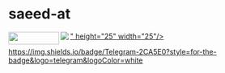 <h1> saeed-at </h1>

<!----[![Hits](https://hits.seeyoufarm.com/api/count/incr/badge.svg?url=https%3A%2F%2Fgithub.com%2Fsaeed-at&count_bg=%2379C83D&title_bg=%23555555&icon=addthis.svg&icon_color=%23E5BABA&title=hits&edge_flat=false)](https://hits.seeyoufarm.com)
[![Gmail](https://img.shields.io/badge/-Gmail-c14438?style=flat&logo=Gmail&logoColor=white)](mailto:saeed.alijani@gmail.com)
[![Chat on Telegram][https://img.shields.io/badge/Telegram-2CA5E0?style=for-the-badge&logo=telegram&logoColor=white][t.me/saeed0047]--->

<!---<img width="30%"  src="https://github-readme-streak-stats.herokuapp.com?user=saeed-at&theme=dark&hide_border=true&date_format=M%20j%5B%2C%20Y%5D" alt="saeed-at" />
</div>--->



<div id="badges">
  <a 
href="mailto:saeed.alijani.ta@gmail.com" target="blank"><img align="left" src="https://img.shields.io/badge/Gmail-D14836?style=for-the-      badge&logo=gmail&logoColor=white" height="25" width="100"/>
  </a>
  <a 
href="https://t.me/saeed0047" target="blank"><img align="left" src="<img src="https://img.icons8.com/color/48/000000/telegram-app--v1.png"/>" height="25" width="25"/>
  </a>
</div>



https://img.shields.io/badge/Telegram-2CA5E0?style=for-the-badge&logo=telegram&logoColor=white
